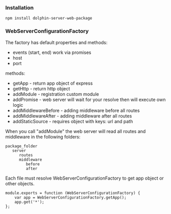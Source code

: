 ### Installation
```npm install dolphin-server-web-package```


### WebServerConfigurationFactory

The factory has default properties and methods:
* events (start, end) work via promises
* host
* port

methods:
* getApp - return app object of express
* getHttp - return http object
* addModule - registration custom module
* addPromise - web server will wait for your resolve then will execute own logic
* addMiddlewareBefore - adding middleware before all routes
* addMiddlewareAfter - adding middleware after all routes
* addStaticSource - requires object with keys: url and path


When you call "addModule" the web server will read all routes and middleware in the following folders:
```
package_folder
   server
      routes
      middleware
         before
         after
```

Each file must resolve WebServerConfigurationFactory to get app object or other objects.
```
module.exports = function (WebServerConfigurationFactory) {
    var app = WebServerConfigurationFactory.getApp();
    app.get('*');
};
```